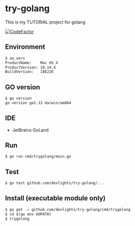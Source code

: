 # try-golang
This is my TUTORIAL project for golang

[![CodeFactor](https://www.codefactor.io/repository/github/devlights/try-golang/badge)](https://www.codefactor.io/repository/github/devlights/try-golang)

## Environment

```sh
$ sw_vers 
ProductName:	Mac OS X
ProductVersion:	10.14.4
BuildVersion:	18E226
```

## GO version

```sh
$ go version
go version go1.12 darwin/amd64
```

## IDE
- JetBrains GoLand

## Run

```sh
$ go run cmd/trygolang/main.go
```

## Test

```sh
$ go test github.com/devlights/try-golang/...
```

## Install (executable module only)

```sh
$ go get -u github.com/devlights/try-golang/cmd/trygolang
$ cd $(go env GOPATH)
$ trygolang
```